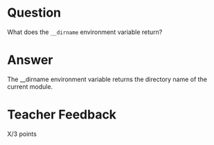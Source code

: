 # Question

What does the `__dirname` environment variable return? 

# Answer
The __dirname environment variable returns the directory name of the current module.
# Teacher Feedback

X/3 points